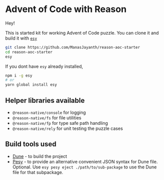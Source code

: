 # Advent of Code with Reason

Hey!

This is started kit for working Advent of Code puzzle. You can clone it and build it with [`esy`](https://esy.sh)

```sh
git clone https://github.com/ManasJayanth/reason-aoc-starter
cd reason-aoc-starter
esy
```

If you dont have `esy` already installed,

```sh
npm i -g esy
# or
yarn global install esy
```

## Helper libraries available

 - `@reason-native/console` for logging
 - `@reason-native/fs` for file utilities
 - `@reason-native/fp` for type safe path handling
 - `@reason-native/rely` for unit testing the puzzle cases
 
## Build tools used

- [Dune](https://dune.readthedocs.io/en/stable/) - to build the project
- [Pesy](https://github.com/esy/pesy) - to provide an alternative convenient JSON syntax for Dune file. Optional. Use `esy pesy eject ./path/to/sub-package` to use the Dune file for that subpackage.

